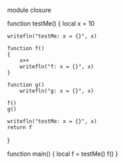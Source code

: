 module closure

function testMe()
{
    local x = 10

    writefln("testMe: x = {}", x)

    function f()
    {
        x++
        writefln("f: x = {}", x)
    }

    function g()
        writefln("g: x = {}", x)

    f()
    g()

    writefln("testMe: x = {}", x)
    return f
}

function main()
{
    local f = testMe()
    f()
}
